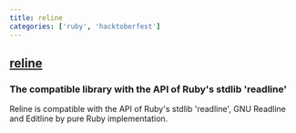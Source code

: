 ```yaml
---
title: reline
categories: ['ruby', 'hacktoberfest']
---
```

## [reline](https://github.com/ruby/reline)

### The compatible library with the API of Ruby's stdlib 'readline'


Reline is compatible with the API of Ruby's stdlib 'readline', GNU Readline and Editline by pure Ruby implementation.
